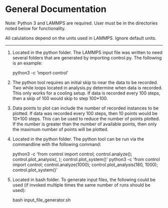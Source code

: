 General Documentation
=====================

Note: Python 3 and LAMMPS are required.
User must be in the directories noted below for functionality.

All calulations depend on the units used in LAMMPS. Ignore default units.

----------------------------

1. Located in the python folder. The LAMMPS input file was written to need several folders that are generated by importing control.py. The following is an example:

	python3 -c 'import control'

2.  The python tool requires an initial skip to near the data to be recorded. Two while loops located in analysis.py determine when data is recorded. This only works for a cooling setup. If data is recorded every 100 steps, then a skip of 100 would skip to step 100*100.

3. Data points to plot can include the number of recorded instances to be plotted. If data was recorded every 100 steps, then 10 points would be 10*100 steps. This can be used to reduce the number of points plotted. If the number is greater than the number of available points, then only the maximum number of points will be plotted.

4. Located in the python folder. The python tool can be run via the commandline with the following command:

	python3 -c 'from control import control; control.analyze(<initial skip>); control.plot_analysis(<data points to plot>, <RDF point>); control.plot_system()'
	python3 -c 'from control import control; control.analyze(1000); control.plot_analysis(180, 1000); control.plot_system()'

2. Located in bash folder. To generate input files, the following could be used (if invoked multiple times the same number of runs should be used):

	bash input_file_generator.sh <template file> <number of runs> <number of atoms> <melting temperature> <time steps at melt> <time steps of quench> <time steps final hold> <list of final temperatures without units>
	bash input_file_generator.sh AlSm_template.in 10 100 2000 1000000 33000000 36000000 900

2. Located in bash folder. To run lamps through each input file generated, the following could be used:

	bash lammps_looper.sh <lamps tool used>
	bash lammps_looper.sh lammps-daily
